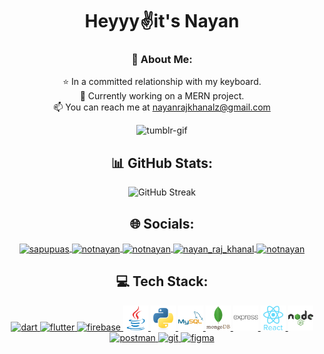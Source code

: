 <h1 align="center">Heyyy✌it's Nayan</h1>

<h3 align="center">💫 About Me:</h3>
<p align="center">
  ⭐ In a committed relationship with my keyboard. <br> 
  🔭 Currently working on a MERN project. <br>  
  📫 You can reach me at 
  <a href="mailto:nayanrajkhanalz@gmail.com" target="_blank">
    nayanrajkhanalz@gmail.com
  </a>
</p>
<p align="center">
  <img
    alt="tumblr-gif"
    width="500"
    src="https://64.media.tumblr.com/c70e8fcdf61a132a873f99db163896a2/tumblr_o48ggtdpJA1sfmahro1_400.gifv"
  />
</p>

<h2 align="center">📊 GitHub Stats:</h2>
<p align="center">
  <img
    src="https://github-readme-streak-stats.herokuapp.com/?user=notnayan&theme=tokyonight&hide_border=false"
    alt="GitHub Streak"
    style="width: 49%;"
  />
</p>

<h2 align="center">🌐 Socials:</h2>
<p align="center">
  <a href="https://twitter.com/sapupuas" target="_blank">
    <img
      align="center"
      src="https://cdn-icons-png.flaticon.com/512/11023/11023504.png"
      alt="sapupuas"
      height="50"
      width="50"
    />
  </a>
  <a href="https://github.com/notnayan" target="_blank">
    <img
      align="center"
      src="https://cdn-icons-png.flaticon.com/512/11023/11023043.png"
      alt="notnayan"
      height="50"
      width="50"
    />
  </a>
  <a href="https://fb.com/notnayan" target="_blank">
    <img
      align="center"
      src="https://cdn-icons-png.flaticon.com/512/11023/11023391.png"
      alt="notnayan"
      height="50"
      width="50"
    />
  </a>
  <a href="https://instagram.com/nayan_raj_khanal" target="_blank">
    <img
      align="center"
      src="https://cdn-icons-png.flaticon.com/512/11023/11023406.png"
      alt="nayan_raj_khanal"
      height="50"
      width="50"
    />
  </a>
  <a href="https://linkedin.com/in/notnayan" target="_blank">
    <img
      align="center"
      src="https://cdn-icons-png.flaticon.com/512/11023/11023054.png"
      alt="notnayan"
      height="50"
      width="50"
    />
  </a>
</p>

<h2 align="center">💻 Tech Stack:</h2>
<p align="center">
  <a href="https://dart.dev" target="_blank" rel="noreferrer">
    <img
      src="https://www.vectorlogo.zone/logos/dartlang/dartlang-icon.svg"
      alt="dart"
      width="40"
      height="40"
    />
  </a>
  <a href="https://flutter.dev" target="_blank" rel="noreferrer">
    <img
      src="https://www.vectorlogo.zone/logos/flutterio/flutterio-icon.svg"
      alt="flutter"
      width="40"
      height="40"
    />
  </a>
  <a href="https://firebase.google.com/" target="_blank" rel="noreferrer">
    <img
      src="https://www.vectorlogo.zone/logos/firebase/firebase-icon.svg"
      alt="firebase"
      width="40"
      height="40"
    />
  </a>
  <a href="https://www.java.com" target="_blank" rel="noreferrer">
    <img
      src="https://raw.githubusercontent.com/devicons/devicon/master/icons/java/java-original.svg"
      alt="java"
      width="40"
      height="40"
    />
  </a>
  <a href="https://www.python.org" target="_blank" rel="noreferrer">
    <img
      src="https://raw.githubusercontent.com/devicons/devicon/master/icons/python/python-original.svg"
      alt="python"
      width="40"
      height="40"
    />
  </a>
  <a href="https://www.mysql.com/" target="_blank" rel="noreferrer">
    <img
      src="https://raw.githubusercontent.com/devicons/devicon/master/icons/mysql/mysql-original-wordmark.svg"
      alt="mysql"
      width="40"
      height="40"
    />
  </a>
  <a href="https://www.mongodb.com/" target="_blank" rel="noreferrer">
    <img
      src="https://raw.githubusercontent.com/devicons/devicon/master/icons/mongodb/mongodb-original-wordmark.svg"
      alt="mongodb"
      width="40"
      height="40"
    />
  </a>
  <a href="https://expressjs.com" target="_blank" rel="noreferrer">
    <img
      src="https://raw.githubusercontent.com/devicons/devicon/master/icons/express/express-original-wordmark.svg"
      alt="express"
      width="40"
      height="40"
    />
  </a>
  <a href="https://reactjs.org/" target="_blank" rel="noreferrer">
    <img
      src="https://raw.githubusercontent.com/devicons/devicon/master/icons/react/react-original-wordmark.svg"
      alt="react"
      width="40"
      height="40"
    />
  </a>
  <a href="https://nodejs.org" target="_blank" rel="noreferrer">
    <img
      src="https://raw.githubusercontent.com/devicons/devicon/master/icons/nodejs/nodejs-original-wordmark.svg"
      alt="nodejs"
      width="40"
      height="40"
    />
  </a>
  <a href="https://postman.com" target="_blank" rel="noreferrer">
    <img
      src="https://www.vectorlogo.zone/logos/getpostman/getpostman-icon.svg"
      alt="postman"
      width="40"
      height="40"
    />
  </a>
  <a href="https://git-scm.com/" target="_blank" rel="noreferrer">
    <img
      src="https://www.vectorlogo.zone/logos/git-scm/git-scm-icon.svg"
      alt="git"
      width="40"
      height="40"
    />
  </a>
  <a href="https://www.figma.com/" target="_blank" rel="noreferrer">
    <img
      src="https://www.vectorlogo.zone/logos/figma/figma-icon.svg"
      alt="figma"
      width="40"
      height="40"
    />
  </a>
</p>
